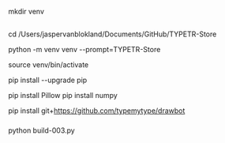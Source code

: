 
mkdir venv

##

cd  /Users/jaspervanblokland/Documents/GitHub/TYPETR-Store 

python -m venv venv --prompt=TYPETR-Store

source venv/bin/activate

pip install --upgrade pip

pip install Pillow
pip install numpy

pip install git+https://github.com/typemytype/drawbot

###

python build-003.py
